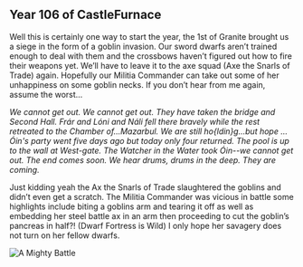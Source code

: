 ## Year 106 of CastleFurnace ##


Well this is certainly one way to start the year, the 1st of Granite brought us a siege in the form of a goblin invasion. Our sword dwarfs aren’t trained enough to deal with them and the crossbows haven’t figured out how to fire their weapons yet. We’ll have to leave it to the axe squad (Axe the Snarls of Trade) again. Hopefully our Militia Commander can take out some of her unhappiness on some goblin necks. If you don’t hear from me again, assume the worst…

*We cannot get out. We cannot get out. They have taken the bridge and Second Hall. Frár and Lóni and Náli fell there bravely while the rest retreated to the Chamber of…Mazarbul. We are still ho{ldin}g...but hope …Óin's party went five days ago but today only four returned. The pool is up to the wall at West-gate. The Watcher in the Water took Óin--we cannot get out. The end comes soon. We hear drums, drums in the deep. They are coming.*

Just kidding yeah the Ax the Snarls of Trade slaughtered the goblins and didn’t even get a scratch. The Militia Commander was vicious in battle some highlights include biting a goblins arm and tearing it off as well as embedding her steel battle ax in an arm then proceeding to cut the goblin’s pancreas in half?! (Dwarf Fortress is Wild) I only hope her savagery does not turn on her fellow dwarfs.

![A Mighty Battle](%assets_url%/106_1.png)